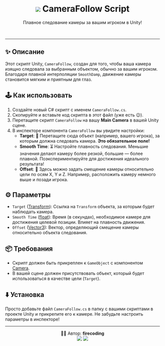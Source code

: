 <div align="center">
  <br>
  <h1><img src="https://img.icons8.com/color/48/000000/camera--v1.png"/> CameraFollow Script</h1>
  <p>Плавное следование камеры за вашим игроком в Unity!</p>
  <br>
</div>

---

## ✨ Описание

Этот скрипт Unity, `CameraFollow`, создан для того, чтобы ваша камера изящно следовала за выбранным объектом, обычно за вашим игроком. Благодаря плавной интерполяции `SmoothDamp`, движение камеры становится мягким и приятным для глаз.

## 🕹️ Как использовать

1. Создайте новый C# скрипт с именем `CameraFollow.cs`.
2. Скопируйте и вставьте код скрипта в этот файл (уже есть 😉).
3. Перетащите скрипт `CameraFollow` на вашу **Main Camera** в вашей Unity сцене.
4. В инспекторе компонента `CameraFollow` вы увидите настройки:
    *   **Target**: 🎯 Перетащите сюда объект (например, вашего игрока), за которым должна следовать камера. **Это обязательное поле!**
    *   **Smooth Time**: ⏳ Настройте плавность следования. Меньшие значения делают камеру более резкой, большие — более плавной. Поэкспериментируйте для достижения идеального результата!
    *   **Offset**: 📐 Здесь можно задать смещение камеры относительно цели по осям X, Y и Z. Например, расположить камеру немного выше и позади игрока.

## ⚙️ Параметры

*   `Target` ([Transform](https://docs.unity3d.com/ScriptReference/Transform.html)): Ссылка на `Transform` объекта, за которым будет наблюдать камера.
*   `Smooth Time` ([float](https://docs.unity3d.com/Manual/VariableTypes.html)): Время (в секундах), необходимое камере для достижения целевой позиции. Влияет на плавность движения.
*   `Offset` ([Vector3](https://docs.unity3d.com/ScriptReference/Vector3.html)): Вектор, определяющий смещение камеры относительно объекта следования.

## 📦 Требования

*   Скрипт должен быть прикреплен к `GameObject` с компонентом [Camera](https://docs.unity3d.com/Manual/class-Camera.html).
*   В вашей сцене должен присутствовать объект, который будет использоваться в качестве цели (`Target`).

## ⬇️ Установка

Просто добавьте файл `CameraFollow.cs` в папку с вашими скриптами в проекте Unity и прикрепите его к камере. Не забудьте настроить параметры в инспекторе!

---

<div align="center">
  👨‍💻 Автор: <b>firecoding</b>
  <br>
  <a href="https://t.me/codeapostol"><img src="https://img.icons8.com/color/32/000000/telegram-app--v1.png"/></a> <a href="https://www.tiktok.com/@firecoding"><img src="https://img.icons8.com/color/32/000000/tiktok.png"/></a>
</div>
